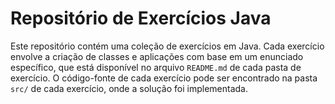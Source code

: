# Repositório de Exercícios Java

Este repositório contém uma coleção de exercícios em Java. Cada exercício envolve a criação de classes e aplicações com base em um enunciado específico, que está disponível no arquivo `README.md` de cada pasta de exercício. O código-fonte de cada exercício pode ser encontrado na pasta `src/` de cada exercício, onde a solução foi implementada.
